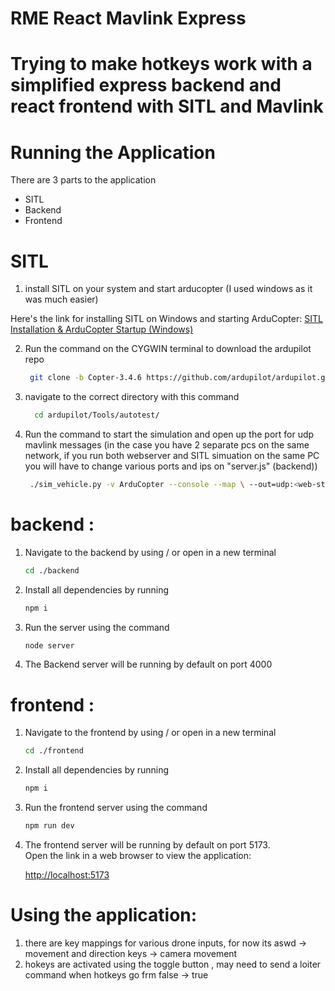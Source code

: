 # RME React Mavlink Express

# Trying to make hotkeys work with a simplified express backend and react frontend with SITL and Mavlink

# Running the Application

There are 3 parts to the application

* SITL
* Backend
* Frontend

# SITL 
1. install SITL on your system and start arducopter
(I used windows as it was much easier)

Here's the link for installing SITL on Windows and starting ArduCopter:
[SITL Installation & ArduCopter Startup (Windows)](https://youtu.be/dkaakbmZvZ4?si=JvpBkwedYy4q2epf)



2. Run the command on the CYGWIN terminal to download the ardupilot repo

    ```bash
     git clone -b Copter-3.4.6 https://github.com/ardupilot/ardupilot.git
     ```
    
3. navigate to the correct directory with this command

    ```bash
      cd ardupilot/Tools/autotest/
     ```

    
4. Run the command to start the simulation and open up the port for udp mavlink messages (in the case you have 2 separate pcs on the same network, if you run both webserver and SITL simuation on the same PC you will have to change various ports and ips on "server.js" (backend))
  
    ```bash
     ./sim_vehicle.py -v ArduCopter --console --map \ --out=udp:<web-stack-pc-ip>:14550 \ --out=udp:<SITL-pc-ip>:14551^C
     ```

     

# backend :
1. Navigate to the backend by using / or open in a new terminal
   
   ```bash
   cd ./backend
   ```
   
2. Install all dependencies by running
   
   ```bash
   npm i 
   ```
   
3. Run the server using the command

   ```bash
   node server
   ```
4. The Backend server will be running by default on port 4000

# frontend :
1. Navigate to the frontend by using / or open in a new terminal
   
   ```bash
   cd ./frontend
   ```
   
2. Install all dependencies by running
   
   ```bash
   npm i 
   ```
   
3. Run the frontend server using the command

   ```bash
   npm run dev
   ```

4. The frontend server will be running by default on port 5173.  
   Open the link in a web browser to view the application:  

   [http://localhost:5173](http://localhost:5173)

# Using the application: 

1. there are key mappings for various drone inputs, for now its aswd -> movement and direction keys -> camera movement
2. hokeys are activated using the toggle button  , may need to send a loiter command when hotkeys go frm  false -> true
   






